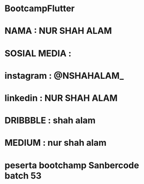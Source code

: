 # BootcampFlutter

# NAMA : NUR SHAH ALAM

# SOSIAL MEDIA :

# instagram : @NSHAHALAM\_

# linkedin : NUR SHAH ALAM

# DRIBBBLE : shah alam

# MEDIUM : nur shah alam

# peserta bootchamp Sanbercode batch 53
